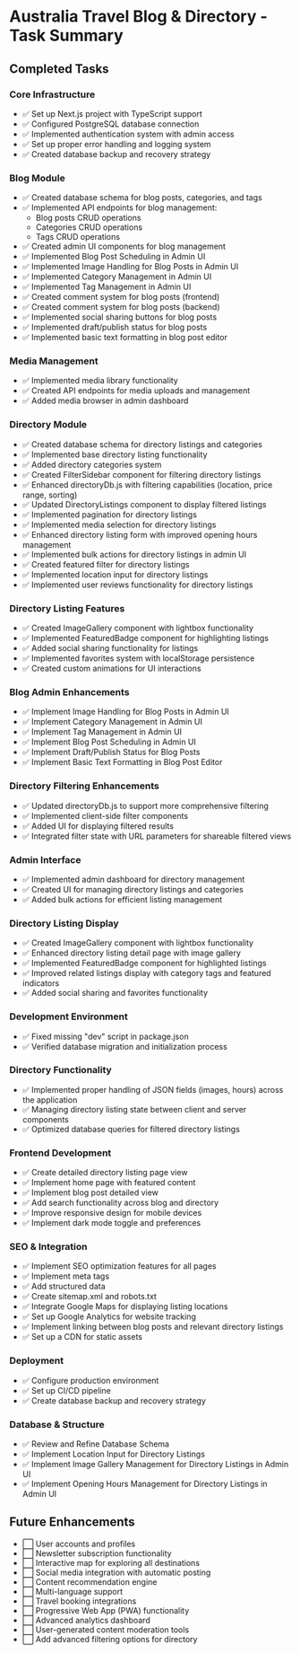 # Australia Travel Blog & Directory - Task Summary

## Completed Tasks

### Core Infrastructure
- ✅ Set up Next.js project with TypeScript support
- ✅ Configured PostgreSQL database connection
- ✅ Implemented authentication system with admin access
- ✅ Set up proper error handling and logging system
- ✅ Created database backup and recovery strategy

### Blog Module
- ✅ Created database schema for blog posts, categories, and tags
- ✅ Implemented API endpoints for blog management:
  - Blog posts CRUD operations
  - Categories CRUD operations
  - Tags CRUD operations
- ✅ Created admin UI components for blog management
- ✅ Implemented Blog Post Scheduling in Admin UI
- ✅ Implemented Image Handling for Blog Posts in Admin UI
- ✅ Implemented Category Management in Admin UI
- ✅ Implemented Tag Management in Admin UI
- ✅ Created comment system for blog posts (frontend)
- ✅ Created comment system for blog posts (backend)
- ✅ Implemented social sharing buttons for blog posts
- ✅ Implemented draft/publish status for blog posts
- ✅ Implemented basic text formatting in blog post editor

### Media Management
- ✅ Implemented media library functionality
- ✅ Created API endpoints for media uploads and management
- ✅ Added media browser in admin dashboard

### Directory Module
- ✅ Created database schema for directory listings and categories
- ✅ Implemented base directory listing functionality
- ✅ Added directory categories system
- ✅ Created FilterSidebar component for filtering directory listings
- ✅ Enhanced directoryDb.js with filtering capabilities (location, price range, sorting)
- ✅ Updated DirectoryListings component to display filtered listings
- ✅ Implemented pagination for directory listings
- ✅ Implemented media selection for directory listings
- ✅ Enhanced directory listing form with improved opening hours management
- ✅ Implemented bulk actions for directory listings in admin UI
- ✅ Created featured filter for directory listings
- ✅ Implemented location input for directory listings
- ✅ Implemented user reviews functionality for directory listings

### Directory Listing Features
- ✅ Created ImageGallery component with lightbox functionality
- ✅ Implemented FeaturedBadge component for highlighting listings
- ✅ Added social sharing functionality for listings
- ✅ Implemented favorites system with localStorage persistence
- ✅ Created custom animations for UI interactions

### Blog Admin Enhancements
- ✅ Implement Image Handling for Blog Posts in Admin UI
- ✅ Implement Category Management in Admin UI
- ✅ Implement Tag Management in Admin UI
- ✅ Implement Blog Post Scheduling in Admin UI
- ✅ Implement Draft/Publish Status for Blog Posts
- ✅ Implement Basic Text Formatting in Blog Post Editor

### Directory Filtering Enhancements
- ✅ Updated directoryDb.js to support more comprehensive filtering
- ✅ Implemented client-side filter components
- ✅ Added UI for displaying filtered results
- ✅ Integrated filter state with URL parameters for shareable filtered views

### Admin Interface
- ✅ Implemented admin dashboard for directory management
- ✅ Created UI for managing directory listings and categories
- ✅ Added bulk actions for efficient listing management

### Directory Listing Display
- ✅ Created ImageGallery component with lightbox functionality
- ✅ Enhanced directory listing detail page with image gallery
- ✅ Implemented FeaturedBadge component for highlighted listings
- ✅ Improved related listings display with category tags and featured indicators
- ✅ Added social sharing and favorites functionality

### Development Environment
- ✅ Fixed missing "dev" script in package.json
- ✅ Verified database migration and initialization process

### Directory Functionality
- ✅ Implemented proper handling of JSON fields (images, hours) across the application
- ✅ Managing directory listing state between client and server components
- ✅ Optimized database queries for filtered directory listings

### Frontend Development
- ✅ Create detailed directory listing page view
- ✅ Implement home page with featured content
- ✅ Implement blog post detailed view
- ✅ Add search functionality across blog and directory
- ✅ Improve responsive design for mobile devices
- ✅ Implement dark mode toggle and preferences

### SEO & Integration
- ✅ Implement SEO optimization features for all pages
- ✅ Implement meta tags
- ✅ Add structured data
- ✅ Create sitemap.xml and robots.txt
- ✅ Integrate Google Maps for displaying listing locations
- ✅ Set up Google Analytics for website tracking
- ✅ Implement linking between blog posts and relevant directory listings
- ✅ Set up a CDN for static assets

### Deployment
- ✅ Configure production environment
- ✅ Set up CI/CD pipeline
- ✅ Create database backup and recovery strategy

### Database & Structure
- ✅ Review and Refine Database Schema
- ✅ Implement Location Input for Directory Listings
- ✅ Implement Image Gallery Management for Directory Listings in Admin UI
- ✅ Implement Opening Hours Management for Directory Listings in Admin UI

## Future Enhancements
- ⬜ User accounts and profiles
- ⬜ Newsletter subscription functionality
- ⬜ Interactive map for exploring all destinations
- ⬜ Social media integration with automatic posting
- ⬜ Content recommendation engine
- ⬜ Multi-language support
- ⬜ Travel booking integrations
- ⬜ Progressive Web App (PWA) functionality
- ⬜ Advanced analytics dashboard
- ⬜ User-generated content moderation tools
- ⬜ Add advanced filtering options for directory
